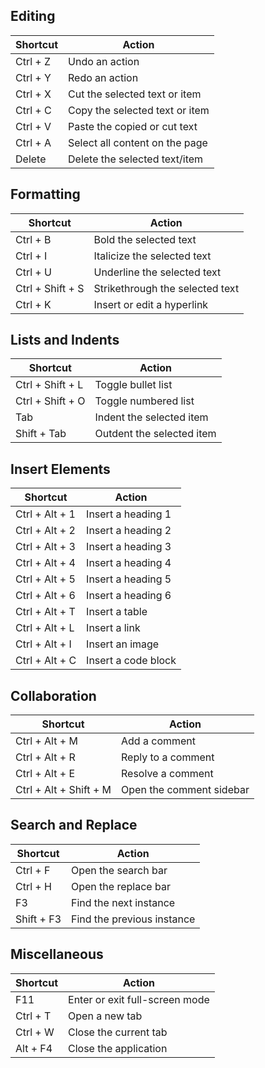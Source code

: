 ## Editing
| Shortcut   | Action                         |
| ---------- | ------------------------------ |
| Ctrl + Z   | Undo an action                 |
| Ctrl + Y   | Redo an action                 |
| Ctrl + X   | Cut the selected text or item  |
| Ctrl + C   | Copy the selected text or item |
| Ctrl + V   | Paste the copied or cut text   |
| Ctrl + A   | Select all content on the page |
| Delete     | Delete the selected text/item  |

## Formatting
| Shortcut          | Action                    |
| ----------------- | ------------------------- |
| Ctrl + B          | Bold the selected text    |
| Ctrl + I          | Italicize the selected text|
| Ctrl + U          | Underline the selected text|
| Ctrl + Shift + S  | Strikethrough the selected text |
| Ctrl + K          | Insert or edit a hyperlink|

## Lists and Indents
| Shortcut           | Action                      |
| ------------------ | --------------------------- |
| Ctrl + Shift + L   | Toggle bullet list          |
| Ctrl + Shift + O   | Toggle numbered list        |
| Tab                | Indent the selected item    |
| Shift + Tab        | Outdent the selected item   |

## Insert Elements
| Shortcut             | Action                     |
| -------------------- | -------------------------- |
| Ctrl + Alt + 1     | Insert a heading 1         |
| Ctrl + Alt + 2     | Insert a heading 2         |
| Ctrl + Alt + 3     | Insert a heading 3         |
| Ctrl + Alt + 4     | Insert a heading 4         |
| Ctrl + Alt + 5     | Insert a heading 5         |
| Ctrl + Alt + 6     | Insert a heading 6         |
| Ctrl + Alt + T       | Insert a table             |
| Ctrl + Alt + L       | Insert a link              |
| Ctrl + Alt + I       | Insert an image            |
| Ctrl + Alt + C       | Insert a code block        |

## Collaboration
| Shortcut                 | Action                     |
| ------------------------ | -------------------------- |
| Ctrl + Alt + M           | Add a comment              |
| Ctrl + Alt + R           | Reply to a comment         |
| Ctrl + Alt + E           | Resolve a comment          |
| Ctrl + Alt + Shift + M   | Open the comment sidebar   |

## Search and Replace
| Shortcut       | Action              |
| -------------- | ------------------- |
| Ctrl + F       | Open the search bar |
| Ctrl + H       | Open the replace bar|
| F3             | Find the next instance|
| Shift + F3     | Find the previous instance|

## Miscellaneous
| Shortcut      | Action                          |
| ------------- | ------------------------------- |
| F11           | Enter or exit full-screen mode  |
| Ctrl + T      | Open a new tab                  |
| Ctrl + W      | Close the current tab           |
| Alt + F4      | Close the application           |
